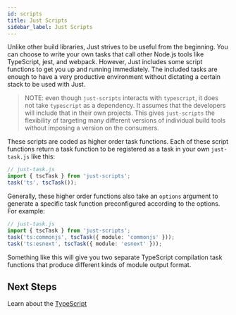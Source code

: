 ```yaml
---
id: scripts
title: Just Scripts
sidebar_label: Just Scripts
---
```


Unlike other build libraries, Just strives to be useful from the beginning. You can choose to write your own tasks that call other Node.js tools like TypeScript, jest, and webpack. However, Just includes some script functions to get you up and running immediately. The included tasks are enough to have a very productive environment without dictating a certain stack to be used with Just.

> NOTE: even though `just-scripts` interacts with `typescript`, it does not take `typescript` as a dependency. It assumes that the developers will include that in their own projects. This gives `just-scripts` the flexibility of targeting many different versions of individual build tools without imposing a version on the consumers.

These scripts are coded as higher order task functions. Each of these script functions return a task function to be registered as a task in your own `just-task.js` like this:

```ts
// just-task.js
import { tscTask } from 'just-scripts';
task('ts', tscTask());
```

Generally, these higher order functions also take an `options` argument to generate a specific task function preconfigured according to the options. For example:

```ts
// just-task.js
import { tscTask } from 'just-scripts';
task('ts:commonjs', tscTask({ module: 'commonjs' }));
task('ts:esnext', tscTask({ module: 'esnext' }));
```

Something like this will give you two separate TypeScript compilation task functions that produce different kinds of module output format.

## Next Steps

Learn about the [TypeScript](scripts-ts.md)
